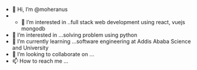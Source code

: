 - 👋 Hi, I’m @moheranus
- - 👀 I’m interested in ..full stack web development using react, vuejs mongodb
- 👀 I’m interested in ...solving problem using python
- 🌱 I’m currently learning ...software engineering at Addis Ababa Science and University
- 💞️ I’m looking to collaborate on ...
- 📫 How to reach me ...

<!---
moheranus/moheranus is a ✨ special ✨ repository because its `README.md` (this file) appears on your GitHub profile.
You can click the Preview link to take a look at your changes.
--->
